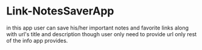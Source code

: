 # Link-NotesSaverApp
in this app user can save his/her important notes and favorite links along with url's title and description though user only need to provide url only rest of the info app provides.
